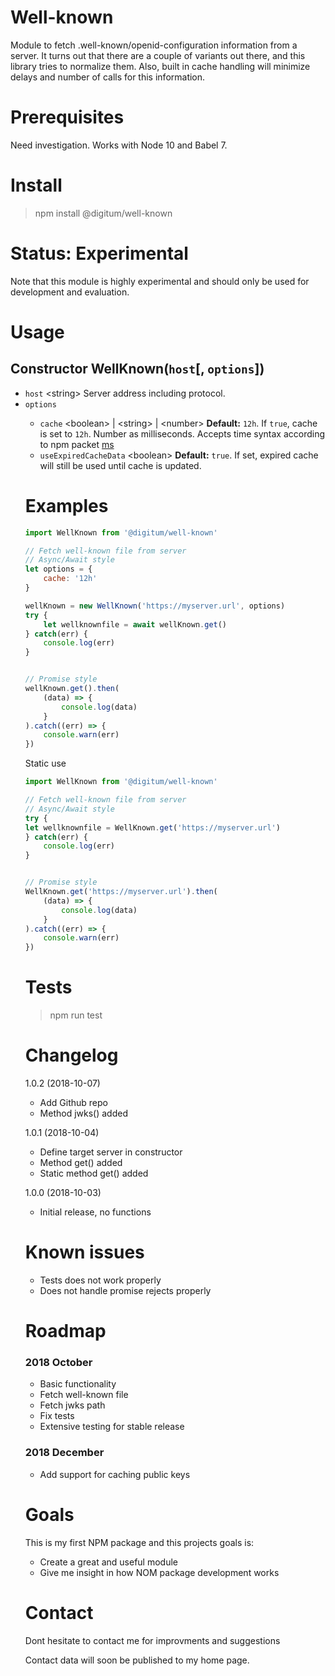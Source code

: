 # Well-known
Module to fetch .well-known/openid-configuration information from a server. It turns out that there are a couple of variants out there, and this library tries to normalize them. Also, built in cache handling will minimize delays and number of calls for this information.

# Prerequisites
Need investigation. Works with Node 10 and Babel 7.

# Install
> npm install @digitum/well-known

# Status: Experimental
Note that this module is highly experimental and should only be used for development and evaluation.

# Usage

## Constructor WellKnown(`host`[, `options`])

+ `host` \<string\> Server address including protocol.
+ `options` <object> 
  - `cache` \<boolean\> | \<string\> | \<number\> **Default:** `12h`. If `true`, cache is set to `12h`. Number as milliseconds. Accepts time syntax according to npm packet [ms](https://www.npmjs.com/package/ms)
  - `useExpiredCacheData` \<boolean\> **Default:** `true`. If set, expired cache will still be used until cache is updated.

# Examples
```javascript
import WellKnown from '@digitum/well-known'

// Fetch well-known file from server
// Async/Await style
let options = {
    cache: '12h'
}

wellKnown = new WellKnown('https://myserver.url', options)
try {
    let wellknownfile = await wellKnown.get()
} catch(err) {
    console.log(err)
}


// Promise style
wellKnown.get().then(
    (data) => {
        console.log(data)
    }
).catch((err) => {
    console.warn(err)
})
```

Static use
```javascript
import WellKnown from '@digitum/well-known'

// Fetch well-known file from server
// Async/Await style
try {
let wellknownfile = WellKnown.get('https://myserver.url')
} catch(err) {
    console.log(err)
}


// Promise style
WellKnown.get('https://myserver.url').then(
    (data) => {
        console.log(data)
    }
).catch((err) => {
    console.warn(err)
})
```

# Tests
> npm run test

# Changelog
1.0.2 (2018-10-07)
+ Add Github repo
+ Method jwks() added

1.0.1 (2018-10-04)
+ Define target server in constructor
+ Method get() added
+ Static method get() added

1.0.0 (2018-10-03)
+ Initial release, no functions

# Known issues
+ Tests does not work properly
+ Does not handle promise rejects properly

# Roadmap
### 2018 October
+ Basic functionality
+ Fetch well-known file
+ Fetch jwks path
+ Fix tests
+ Extensive testing for stable release

### 2018 December
+ Add support for caching public keys

# Goals
This is my first NPM package and this projects goals is:
- Create a great and useful module
- Give me insight in how NOM package development works

# Contact
Dont hesitate to contact me for improvments and suggestions

Contact data will soon be published to my home page.

